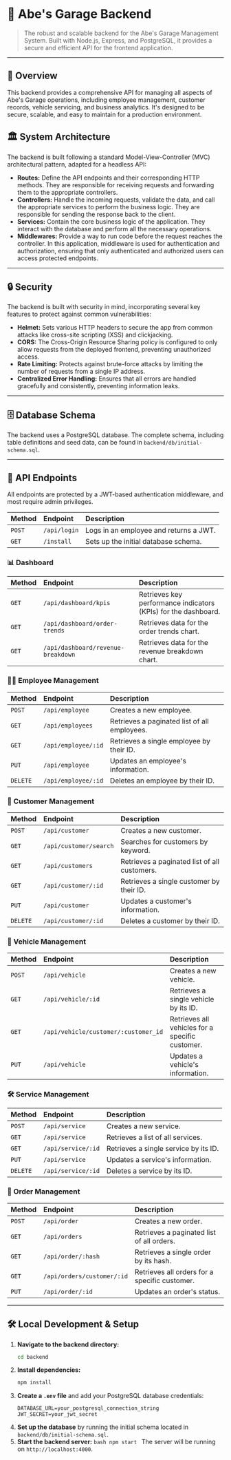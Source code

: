 # 🚗 Abe's Garage Backend

> The robust and scalable backend for the Abe's Garage Management System. Built with Node.js, Express, and PostgreSQL, it provides a secure and efficient API for the frontend application.

---

## 🚀 Overview

This backend provides a comprehensive API for managing all aspects of Abe's Garage operations, including employee management, customer records, vehicle servicing, and business analytics. It's designed to be secure, scalable, and easy to maintain for a production environment.

## 🏛️ System Architecture

The backend is built following a standard Model-View-Controller (MVC) architectural pattern, adapted for a headless API:

- **Routes:** Define the API endpoints and their corresponding HTTP methods. They are responsible for receiving requests and forwarding them to the appropriate controllers.
- **Controllers:** Handle the incoming requests, validate the data, and call the appropriate services to perform the business logic. They are responsible for sending the response back to the client.
- **Services:** Contain the core business logic of the application. They interact with the database and perform all the necessary operations.
- **Middlewares:** Provide a way to run code before the request reaches the controller. In this application, middleware is used for authentication and authorization, ensuring that only authenticated and authorized users can access protected endpoints.

---

## 🔒 Security

The backend is built with security in mind, incorporating several key features to protect against common vulnerabilities:

- **Helmet:** Sets various HTTP headers to secure the app from common attacks like cross-site scripting (XSS) and clickjacking.
- **CORS:** The Cross-Origin Resource Sharing policy is configured to only allow requests from the deployed frontend, preventing unauthorized access.
- **Rate Limiting:** Protects against brute-force attacks by limiting the number of requests from a single IP address.
- **Centralized Error Handling:** Ensures that all errors are handled gracefully and consistently, preventing information leaks.

---

## 🗄️ Database Schema

The backend uses a PostgreSQL database. The complete schema, including table definitions and seed data, can be found in `backend/db/initial-schema.sql`.

---

## 📖 API Endpoints

All endpoints are protected by a JWT-based authentication middleware, and most require admin privileges.

| Method | Endpoint     | Description                            |
| :----- | :----------- | :------------------------------------- |
| `POST` | `/api/login` | Logs in an employee and returns a JWT. |
| `GET`  | `/install`   | Sets up the initial database schema.   |

### 📊 Dashboard

| Method | Endpoint                           | Description                                                    |
| :----- | :--------------------------------- | :------------------------------------------------------------- |
| `GET`  | `/api/dashboard/kpis`              | Retrieves key performance indicators (KPIs) for the dashboard. |
| `GET`  | `/api/dashboard/order-trends`      | Retrieves data for the order trends chart.                     |
| `GET`  | `/api/dashboard/revenue-breakdown` | Retrieves data for the revenue breakdown chart.                |

### 🧑‍💼 Employee Management

| Method   | Endpoint            | Description                                  |
| :------- | :------------------ | :------------------------------------------- |
| `POST`   | `/api/employee`     | Creates a new employee.                      |
| `GET`    | `/api/employees`    | Retrieves a paginated list of all employees. |
| `GET`    | `/api/employee/:id` | Retrieves a single employee by their ID.     |
| `PUT`    | `/api/employee`     | Updates an employee's information.           |
| `DELETE` | `/api/employee/:id` | Deletes an employee by their ID.             |

### 👤 Customer Management

| Method   | Endpoint               | Description                                  |
| :------- | :--------------------- | :------------------------------------------- |
| `POST`   | `/api/customer`        | Creates a new customer.                      |
| `GET`    | `/api/customer/search` | Searches for customers by keyword.           |
| `GET`    | `/api/customers`       | Retrieves a paginated list of all customers. |
| `GET`    | `/api/customer/:id`    | Retrieves a single customer by their ID.     |
| `PUT`    | `/api/customer`        | Updates a customer's information.            |
| `DELETE` | `/api/customer/:id`    | Deletes a customer by their ID.              |

### 🚗 Vehicle Management

| Method | Endpoint                             | Description                                     |
| :----- | :----------------------------------- | :---------------------------------------------- |
| `POST` | `/api/vehicle`                       | Creates a new vehicle.                          |
| `GET`  | `/api/vehicle/:id`                   | Retrieves a single vehicle by its ID.           |
| `GET`  | `/api/vehicle/customer/:customer_id` | Retrieves all vehicles for a specific customer. |
| `PUT`  | `/api/vehicle`                       | Updates a vehicle's information.                |

### 🛠️ Service Management

| Method   | Endpoint           | Description                           |
| :------- | :----------------- | :------------------------------------ |
| `POST`   | `/api/service`     | Creates a new service.                |
| `GET`    | `/api/service`     | Retrieves a list of all services.     |
| `GET`    | `/api/service/:id` | Retrieves a single service by its ID. |
| `PUT`    | `/api/service`     | Updates a service's information.      |
| `DELETE` | `/api/service/:id` | Deletes a service by its ID.          |

### 📝 Order Management

| Method | Endpoint                   | Description                                   |
| :----- | :------------------------- | :-------------------------------------------- |
| `POST` | `/api/order`               | Creates a new order.                          |
| `GET`  | `/api/orders`              | Retrieves a paginated list of all orders.     |
| `GET`  | `/api/order/:hash`         | Retrieves a single order by its hash.         |
| `GET`  | `/api/orders/customer/:id` | Retrieves all orders for a specific customer. |
| `PUT`  | `/api/order/:id`           | Updates an order's status.                    |

---

## 🛠️ Local Development & Setup

1.  **Navigate to the backend directory:**
    ```bash
    cd backend
    ```
2.  **Install dependencies:**
    ```bash
    npm install
    ```
3.  **Create a `.env` file** and add your PostgreSQL database credentials:
    ```
    DATABASE_URL=your_postgresql_connection_string
    JWT_SECRET=your_jwt_secret
    ```
4.  **Set up the database** by running the initial schema located in `backend/db/initial-schema.sql`.
5.  **Start the backend server:**
    `bash
npm start
`
    The server will be running on `http://localhost:4000`.
